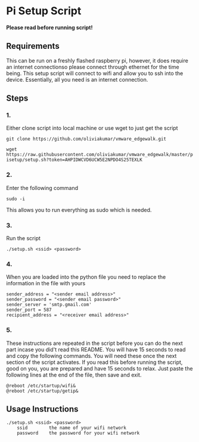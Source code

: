 # Pi Setup Script

**Please read before running script!**

## Requirements
This can be run on a freshly flashed raspberry pi, however, it does require an internet connectionso please connect through ethernet for the time being. This setup script will connect to wifi and allow you to ssh into the device. Essentially, all you need is an internet connection.

## Steps
### 1.
Either clone script into local machine or use wget to just get the script

```git clone https://github.com/oliviakumar/vmware_edgewalk.git```

```wget https://raw.githubusercontent.com/oliviakumar/vmware_edgewalk/master/pisetup/setup.sh?token=AHPIDWCVD6UCW5E2NPDO4S25TEXLK```

### 2.
Enter the following command

```sudo -i```

This allows you to run everything as sudo which is needed.

### 3.
Run the script

```./setup.sh <ssid> <password>```

### 4.
When you are loaded into the python file you need to replace the information in the file with yours
```
sender_address = "<sender email address>"
sender_password = "<sender email password>"
sender_server = 'smtp.gmail.com'
sender_port = 587
recipient_address = "<receiver email address>"
```
### 5.
These instructions are repeated in the script before you can do the next part incase you did't read this README. You will have 15 seconds to read and copy the following commands. You will need these once the next section of the script activates. If you read this before running the script, good on you, you are prepared and have 15 seconds to relax. Just paste the following lines at the end of the file, then save and exit.
```
@reboot /etc/startup/wifi&
@reboot /etc/startup/getip&
```

## Usage Instructions
```
./setup.sh <ssid> <password>
    ssid        the name of your wifi network
    password    the password for your wifi network
